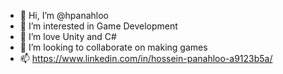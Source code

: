- 👋 Hi, I’m @hpanahloo
- 👀 I’m interested in Game Development
- 🌱 I’m love Unity and C#
- 💞️ I’m looking to collaborate on making games
- 📫 https://www.linkedin.com/in/hossein-panahloo-a9123b5a/

<!---
hpanahloo/hpanahloo is a ✨ special ✨ repository because its `README.md` (this file) appears on your GitHub profile.
You can click the Preview link to take a look at your changes.
--->
